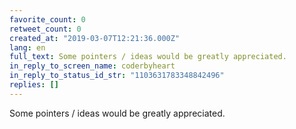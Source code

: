 ```yaml
---
favorite_count: 0
retweet_count: 0
created_at: "2019-03-07T12:21:36.000Z"
lang: en
full_text: Some pointers / ideas would be greatly appreciated.
in_reply_to_screen_name: coderbyheart
in_reply_to_status_id_str: "1103631783348842496"
replies: []
---
```


Some pointers / ideas would be greatly appreciated.
